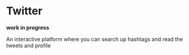 # Twitter
**work in progress**

An interactive platform where you can search up hashtags and read the tweets and profile
